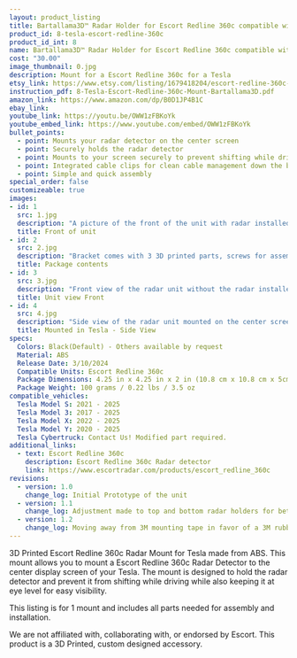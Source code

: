 ```yaml
---
layout: product_listing
title: Bartallama3D™ Radar Holder for Escort Redline 360c compatible with Tesla Vehicles
product_id: 8-tesla-escort-redline-360c
product_id_int: 8
name: Bartallama3D™ Radar Holder for Escort Redline 360c compatible with Tesla Vehicles
cost: "30.00"
image_thumbnail: 0.jpg
description: Mount for a Escort Redline 360c for a Tesla
etsy_link: https://www.etsy.com/listing/1679418204/escort-redline-360c-mount-for-tesla
instruction_pdf: 8-Tesla-Escort-Redline-360c-Mount-Bartallama3D.pdf
amazon_link: https://www.amazon.com/dp/B0D1JP4B1C
ebay_link: 
youtube_link: https://youtu.be/OWW1zFBKoYk
youtube_embed_link: https://www.youtube.com/embed/OWW1zFBKoYk
bullet_points:
  - point: Mounts your radar detector on the center screen
  - point: Securely holds the radar detector
  - point: Mounts to your screen securely to prevent shifting while driving
  - point: Integrated cable clips for clean cable management down the back of your screen
  - point: Simple and quick assembly
special_order: false
customizeable: true
images:
- id: 1
  src: 1.jpg
  description: "A picture of the front of the unit with radar installed"
  title: Front of unit
- id: 2
  src: 2.jpg
  description: "Bracket comes with 3 3D printed parts, screws for assembly, a hex wrench, instruction sheet and a alcohol cleaning pad"
  title: Package contents
- id: 3
  src: 3.jpg
  description: "Front view of the radar unit without the radar installed"
  title: Unit view Front
- id: 4
  src: 4.jpg
  description: "Side view of the radar unit mounted on the center screen of a Tesla"
  title: Mounted in Tesla - Side View
specs:
  Colors: Black(Default) - Others available by request 
  Material: ABS
  Release Date: 3/10/2024
  Compatible Units: Escort Redline 360c
  Package Dimensions: 4.25 in x 4.25 in x 2 in (10.8 cm x 10.8 cm x 5cm)
  Package Weight: 100 grams / 0.22 lbs / 3.5 oz
compatible_vehicles:
  Tesla Model S: 2021 - 2025
  Tesla Model 3: 2017 - 2025
  Tesla Model X: 2022 - 2025
  Tesla Model Y: 2020 - 2025
  Tesla Cybertruck: Contact Us! Modified part required.
additional_links:
  - text: Escort Redline 360c
    description: Escort Redline 360c Radar detector 
    link: https://www.escortradar.com/products/escort_redline_360c
revisions:
  - version: 1.0
    change_log: Initial Prototype of the unit
  - version: 1.1
    change_log: Adjustment made to top and bottom radar holders for better printability. Screws length changed for this part. First unit available for purchase.
  - version: 1.2
    change_log: Moving away from 3M mounting tape in favor of a 3M rubber pad. This new pad still provides grip to the back of the screen but also allows for the radar to be removed and stowed. Upgrade packages will be provided for a short time as we transition from 1.1 -> 1.2. 
---
```


3D Printed Escort Redline 360c Radar Mount for Tesla made from ABS. This mount allows you to mount a Escort Redline 360c Radar Detector to the center display screen of your Tesla. The mount is designed to hold the radar detector and prevent it from shifting while driving while also keeping it at eye level for easy visibility.

This listing is for 1 mount and includes all parts needed for assembly and installation.

We are not affiliated with, collaborating with, or endorsed by Escort. This product is a 3D Printed, custom designed accessory.